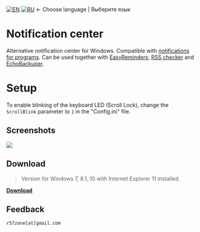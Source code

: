 [![EN](https://user-images.githubusercontent.com/9499881/33184537-7be87e86-d096-11e7-89bb-f3286f752bc6.png)](https://github.com/r57zone/Notification-center/) 
[![RU](https://user-images.githubusercontent.com/9499881/27683795-5b0fbac6-5cd8-11e7-929c-057833e01fb1.png)](https://github.com/r57zone/Notification-center/blob/master/README.RU.md) 
← Choose language | Выберите язык

# Notification center
Alternative notification center for Windows. Compatible with [notifications for programs](https://github.com/r57zone/notifications). Can be used together with [EasyReminders](https://github.com/r57zone/EasyReminders), [RSS checker](https://github.com/r57zone/RSS-checker) and [EchoBackuper](https://github.com/r57zone/EchoBackuper/).

# Setup
To enable blinking of the keyboard LED (Scroll Lock), change the `ScrollBlink` parameter to `1` in the "Config.ini" file. 

## Screenshots
![](https://user-images.githubusercontent.com/9499881/36250978-fbbba1c0-1258-11e8-8ef8-c3ec62ac554f.png)

## Download
>Version for Windows 7, 8.1, 10 with Internet Explorer 11 installed.

**[Download](https://github.com/r57zone/Notification-center/releases)**

## Feedback
`r57zone[at]gmail.com`